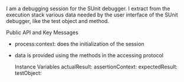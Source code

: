 I am a debugging session for the SUnit debugger. 
I extract from the execution stack various data needed by the user interface of the SUnit debugger, like the test object and method.

Public API and Key Messages

- process:context: does the initialization of the session
- data is provided using the methods in the accessing protocol

    Instance Variables
	actualResult:		<Object>
	assertionContext:		<Object>
	expectedResult:		<Object>
	testObject:		<Object>